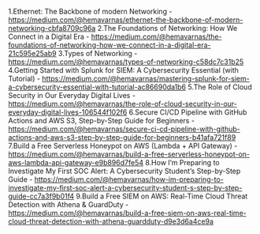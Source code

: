 1.Ethernet: The Backbone of modern Networking - https://medium.com/@hemavarnas/ethernet-the-backbone-of-modern-networking-cbfa8709c96a
2.The Foundations of Networking: How We Connect in a Digital Era - https://medium.com/@hemavarnas/the-foundations-of-networking-how-we-connect-in-a-digital-era-21c595e25ab9
3.Types of Networking - https://medium.com/@hemavarnas/types-of-networking-c58dc7c31b25
4.Getting Started with Splunk for SIEM: A Cybersecurity Essential (with Tutorial) - https://medium.com/@hemavarnas/mastering-splunk-for-siem-a-cybersecurity-essential-with-tutorial-ac86690da1b6
5.The Role of Cloud Security in Our Everyday Digital Lives - https://medium.com/@hemavarnas/the-role-of-cloud-security-in-our-everyday-digital-lives-106544f102f6
6.Secure CI/CD Pipeline with GitHub Actions and AWS S3, Step-by-Step Guide for Beginners - https://medium.com/@hemavarnas/secure-ci-cd-pipeline-with-github-actions-and-aws-s3-step-by-step-guide-for-beginners-b41afa721f89
7.Build a Free Serverless Honeypot on AWS (Lambda + API Gateway) - https://medium.com/@hemavarnas/build-a-free-serverless-honeypot-on-aws-lambda-api-gateway-e9b896d7fe54
8.How I’m Preparing to Investigate My First SOC Alert: A Cybersecurity Student’s Step-by-Step Guide - https://medium.com/@hemavarnas/how-im-preparing-to-investigate-my-first-soc-alert-a-cybersecurity-student-s-step-by-step-guide-cc7a3f9b01f4
9.Build a Free SIEM on AWS: Real-Time Cloud Threat Detection with Athena & GuardDuty - https://medium.com/@hemavarnas/build-a-free-siem-on-aws-real-time-cloud-threat-detection-with-athena-guardduty-d9e3d6a4ce9a
